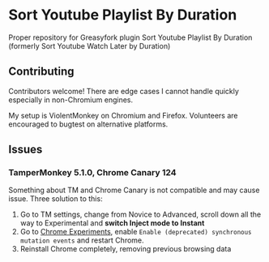 # Sort Youtube Playlist By Duration

Proper repository for Greasyfork plugin Sort Youtube Playlist By Duration (formerly Sort Youtube Watch Later by Duration)

## Contributing

Contributors welcome! There are edge cases I cannot handle quickly especially in non-Chromium engines.

My setup is ViolentMonkey on Chromium and Firefox. Volunteers are encouraged to bugtest on alternative platforms.

## Issues

### TamperMonkey 5.1.0, Chrome Canary 124

Something about TM and Chrome Canary is not compatible and may cause issue. Three solution to this:
1. Go to TM settings, change from Novice to Advanced, scroll down all the way to Experimental and **switch Inject mode to Instant**
2. Go to [Chrome Experiments](chrome://flags/), enable `Enable (deprecated) synchronous mutation events` and restart Chrome.
3. Reinstall Chrome completely, removing previous browsing data
